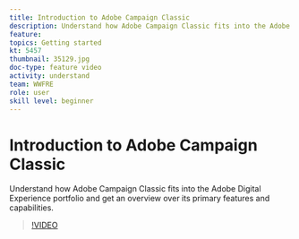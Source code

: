 ```yaml
---
title: Introduction to Adobe Campaign Classic
description: Understand how Adobe Campaign Classic fits into the Adobe Digital Experience portfolio and get an overview over its primary features and capabilities.
feature: 
topics: Getting started
kt: 5457
thumbnail: 35129.jpg
doc-type: feature video
activity: understand
team: WWFRE
role: user
skill level: beginner
---
```


# Introduction to Adobe Campaign Classic

Understand how Adobe Campaign Classic fits into the Adobe Digital Experience portfolio and get an overview over its primary features and capabilities.

>[!VIDEO](https://video.tv.adobe.com/v/35129?quality=12)
